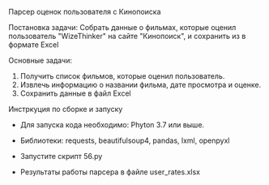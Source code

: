 Парсер оценок пользователя с Кинопоиска

Постановка задачи: 
Собрать данные о фильмах, которые оценил пользователь "WizeThinker" на сайте "Кинопоиск",
и сохранить из в формате Excel

Основные задачи:
1. Получить список фильмов, которые оценил пользователь.
2. Извлечь информацию о названии фильма, дате просмотра и оценке.
3. Сохранить данные в файл Excel

Инстркуция по сборке и запуску

- Для запуска кода необходимо: Phyton 3.7 или выше.
- Библиотеки: requests, beautifulsoup4, pandas, lxml, openpyxl

- Запустите скрипт 56.py
- Результаты работы парсера в файле user_rates.xlsx


